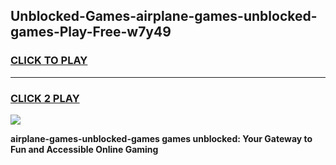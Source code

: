 
## Unblocked-Games-airplane-games-unblocked-games-Play-Free-w7y49
<h3>
<a href="https://premium76.site?title=airplane-games-unblocked-games&ref=18A1">CLICK TO PLAY</a></h3>
<hr>

<h3>
<a href="https://premium76.site?title=airplane-games-unblocked-games&ref=18A1">CLICK 2 PLAY</a>
  
</h3>

<a href="https://premium76.site?title=airplane-games-unblocked-games&ref=18A1"><img src="https://clearcache.store/games.png"></a>


**airplane-games-unblocked-games games unblocked: Your Gateway to Fun and Accessible Online Gaming**
